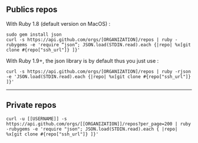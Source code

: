 ## Publics repos

With Ruby 1.8 (default version on MacOS) :

```
sudo gem install json
curl -s https://api.github.com/orgs/[ORGANIZATION]/repos | ruby -rubygems -e 'require “json”; JSON.load(STDIN.read).each {|repo| %x[git clone #{repo["ssh_url"]} ]}'
```

With Ruby 1.9+, the json library is by default thus you just use :

```
curl -s https://api.github.com/orgs/[ORGANIZATION]/repos | ruby -rjson -e 'JSON.load(STDIN.read).each {|repo| %x[git clone #{repo["ssh_url"]} ]}'
```

---

## Private repos

```
curl -u [[USERNAME]] -s https://api.github.com/orgs/[[ORGANIZATION]]/repos?per_page=200 | ruby -rubygems -e 'require "json"; JSON.load(STDIN.read).each { |repo| %x[git clone #{repo["ssh_url"]} ]}'
```
